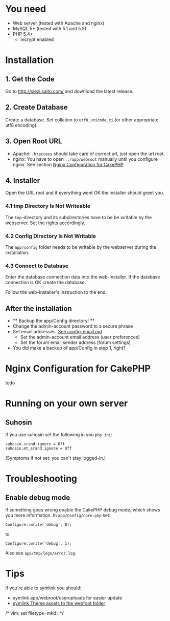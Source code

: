 # You need #

- Web server (tested with Apache and nginx)
- MySQL 5+ (tested with 5.1 and 5.5)
- PHP 5.4+
     - mcrypt enabled

# Installation #

## 1. Get the Code ##

Go to <http://siezi.saito.com/> and download the latest release.

## 2. Create Database ##

Create a database. Set collation to `utf8_unicode_ci` (or other appropriate utf8 encoding).

## 3. Open Root URL ##

- Apache: `.htaccess` should take care of correct url, just open the url root.
- nginx: You have to open `../app/webroot` manually until you configure nginx. See section [Nginx Configuration for CakePHP](#NginxConfigurationForCakePHP).

## 4. Installer ##

Open the URL root and if everything went OK the installer should greet you.

### 4.1 tmp Directory Is Not Writeable ###

The `tmp`-directory and its subdirectories have to be be writable by the webserver. Set the rights accordingly.

### 4.2 Config Directory Is Not Writable ###

The `app/config` folder needs to be writable by the webserver during the installation.


### 4.3 Connect to Database ###

Enter the database connection data into the web-installer. If the database connection is OK create the database.

Follow the web-installer's instruction to the end.

## After the installation

- ** Backup the app/Config directory! **
- Change the admin-account password to a secure phrase
- Set email addresses. [See config-email.md](config-email.md)
	- Set the admin-account email address (user preferences)
	- Set the forum email sender address (forum settings)
- You did make a backup of app/Config in step 1, right?

# Nginx Configuration for CakePHP <a name="NginxConfigurationForCakePHP"/> #

todo

# Running on your own server

## Suhosin

If you use suhosin set the following in you `php.ini`:

    suhosin.srand.ignore = Off
    suhosin.mt_srand.ignore = Off

(Symptoms if not set: you can't stay logged-in.)


# Troubleshooting

## Enable debug mode

If something goes wrong enable the CakePHP debug mode, which shows you more information. In `app/Config/core.php` set:

	Configure::write('debug', 0);

to

	Configure::write('debug', 1);

Also see `app/tmp/logs/error.log`.

# Tips #

If you're able to symlink you should:

- symlink app/webroot/useruploads for easier update
- [symlink Theme assets to the webfoot folder](http://book.cakephp.org/2.0/en/views/themes.html#increasing-performance-of-plugin-and-theme-assets)

/* vim: set filetype=mkd : */
